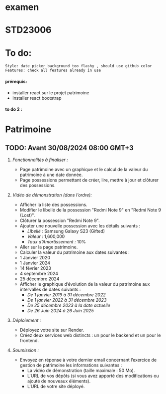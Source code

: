 # examen

# STD23006

# To do: 
    Style: date picker background too flashy , should use github color
    Features: check all features already in use

#### prérequis:

- installer react sur le projet patrimoine
- installer react bootstrap

#### to do 2 :
# Patrimoine

## TODO: Avant 30/08/2024 08:00 GMT+3

1. *Fonctionnalités à finaliser :*
   - Page patrimoine avec un graphique et le calcul de la valeur du patrimoine à une date donnée.
   - Page possessions permettant de créer, lire, mettre à jour et clôturer des possessions.

2. *Vidéo de démonstration (dans l’ordre):*
   - Afficher la liste des possessions.
   - Modifier le libellé de la possession "Redmi Note 9" en "Redmi Note 9 (Lost)".
   - Clôturer la possession "Redmi Note 9".
   - Ajouter une nouvelle possession avec les détails suivants :
     - *Libellé :* Samsung Galaxy S23 (Gifted)
     - *Valeur :* 1,600,000
     - *Taux d'Amortissement :* 10%
   - Aller sur la page patrimoine.
   - Calculer la valeur du patrimoine aux dates suivantes :
	- 1 Janvier 2020
	- 1 Janvier 2024
	- 14 février 2023
	- 4 septembre 2024
	- 25 décembre 2024
   - Afficher le graphique d’évolution de la valeur du patrimoine aux intervalles de dates suivants :
     - *De 1 janvier 2019 à 31 décembre 2022*
     - *De 1 janvier 2022 à 31 décembre 2023*
     - *De 25 décembre 2023 à la date actuelle*
     - *De 26 Juin 2024 à 26 Juin 2025*


3. *Déploiement :*
   - Déployez votre site sur Render.
   - Créez deux services web distincts : un pour le backend et un pour le frontend.

4. *Soumission :*
   - Envoyez en réponse à votre dernier email concernant l’exercice de gestion de patrimoine les informations suivantes :
     - La vidéo de démonstration (taille maximale : 50 Mo).
     - L'URL de vos dépôts (si vous avez apporté des modifications ou ajouté de nouveaux éléments).
     - L'URL de votre site déployé.